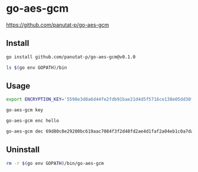 # go-aes-gcm

https://github.com/panutat-p/go-aes-gcm

## Install

```sh
go install github.com/panutat-p/go-aes-gcm@v0.1.0
```

```sh
ls $(go env GOPATH)/bin
```

## Usage

```sh
export ENCRYPTION_KEY='5598e3d8a6d44fe2fdb91bae21d4d5f5716ce138e05dd30fc58935c752c0a07c'
```

```sh
go-aes-gcm key
```

```sh
go-aes-gcm enc hello
```

```sh
go-aes-gcm dec 69d80c8e29200bc619aac7084f3f2d48fd2ae4d1faf2a04eb1c0a7dad926594b17
```

## Uninstall

```sh
rm -r $(go env GOPATH)/bin/go-aes-gcm
```
